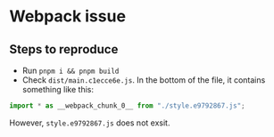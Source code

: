 # Webpack issue

## Steps to reproduce

- Run `pnpm i && pnpm build`
- Check `dist/main.c1ecce6e.js`. In the bottom of the file, it contains something like this:

```js
import * as __webpack_chunk_0__ from "./style.e9792867.js";
```

However, `style.e9792867.js` does not exsit.